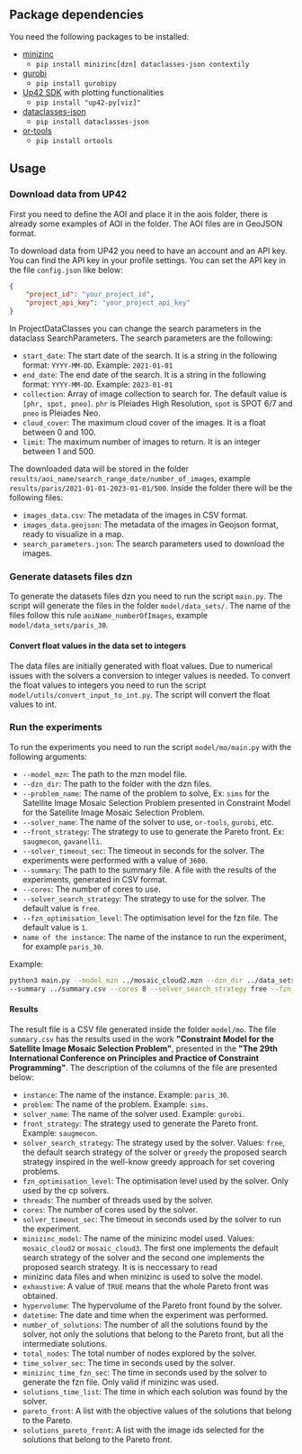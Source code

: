 ## Package dependencies
You need the following packages to be installed:

* [minizinc](https://www.minizinc.org/)
  * `pip install minizinc[dzn] dataclasses-json contextily`
* [gurobi](https://www.gurobi.com/)
  * `pip install gurobipy`
* [Up42 SDK](https://sdk.up42.com/installation/) with plotting functionalities
  * `pip install "up42-py[viz]"`
* [dataclasses-json](https://pypi.org/project/dataclasses-json/)
  * `pip install dataclasses-json`
* [or-tools](https://developers.google.com/optimization/install/python)
  * `pip install ortools`

## Usage

### Download data from UP42
First you need to define the AOI and place it in the aois folder, there is already some examples of AOI in the folder. The AOI files are in GeoJSON format.

To download data from UP42 you need to have an account and an API key. You can find the API key in your profile settings. You can set the API key in the file `config.json` like below:
```json
{
    "project_id": "your_project_id",
    "project_api_key": "your_project_api_key"
}
```
In ProjectDataClasses you can change the search parameters in the dataclass SearchParameters. The search parameters are the following:
* `start_date`: The start date of the search. It is a string in the following format: `YYYY-MM-DD`. Example: `2021-01-01` 
* `end_date`: The end date of the search. It is a string in the following format: `YYYY-MM-DD`. Example: `2023-01-01`
* `collection`: Array of image collection to search for. The default value is `[phr, spot, pneo]`. `phr` is Pleiades High Resolution, `spot` is SPOT 6/7 and `pneo` is Pleiades Neo.
* `cloud_cover`: The maximum cloud cover of the images. It is a float between 0 and 100.
* `limit`: The maximum number of images to return. It is an integer between 1 and 500.

The downloaded data will be stored in the folder `results/aoi_name/search_range_date/number_of_images`, example `results/paris/2021-01-01-2023-01-01/500`.
Inside the folder there will be the following files:
* `images_data.csv`: The metadata of the images in CSV format.
* `images_data.geojson`: The metadata of the images in Geojson format, ready to visualize in a map.
* `search_parameters.json`: The search parameters used to download the images.

### Generate datasets files dzn

To generate the datasets files dzn you need to run the script `main.py`. The script will generate the files in the 
folder `model/data_sets/`. The name of the files follow this rule `aoiName_numberOfImages`, 
example `model/data_sets/paris_30`. 

#### Convert float values in the data set to integers

The data files are initially generated with float values. Due to numerical issues with the solvers a 
conversion to integer values is needed. To convert the float values to integers you need to run the script
`model/utils/convert_input_to_int.py`. The script will convert the float values to int.

### Run the experiments

To run the experiments you need to run the script `model/mo/main.py` with the following arguments:
* `--model_mzn`: The path to the mzn model file.
* `--dzn_dir`: The path to the folder with the dzn files.
* `--problem_name`: The name of the problem to solve, Ex: `sims` for the Satellite Image Mosaic Selection Problem presented in Constraint Model for the Satellite Image Mosaic Selection Problem.
* `--solver_name`: The name of the solver to use, `or-tools`, `gurobi`, etc.
* `--front_strategy`: The strategy to use to generate the Pareto front. Ex: `saugmecon`, `gavanelli`.
* `--solver_timeout_sec`: The timeout in seconds for the solver. The experiments were performed with a value of `3600`.
* `--summary`: The path to the summary file. A file with the results of the experiments, generated in CSV format.
* `--cores`: The number of cores to use.
* `--solver_search_strategy`: The strategy to use for the solver. The default value is `free`.
* `--fzn_optimisation_level`: The optimisation level for the fzn file. The default value is `1`.
* `name of the instance`: The name of the instance to run the experiment, for example `paris_30`.

Example:
```bash
python3 main.py --model_mzn ../mosaic_cloud2.mzn --dzn_dir ../data_sets/ --solver_name gurobi --solver_timeout_sec 60 
--summary ../summary.csv --cores 8 --solver_search_strategy free --fzn_optimisation_level 1 paris_30
```

#### Results
The result file is a CSV file generated inside the folder `model/mo`. The file `summary.csv` has the results used in the 
work **"Constraint Model for the Satellite Image Mosaic Selection Problem"**, presented in the **"The 29th International 
Conference on Principles and Practice of Constraint Programming"**. The description of the columns of the file are 
presented below:
* `instance`: The name of the instance. Example: `paris_30`.
* `problem`: The name of the problem. Example: `sims`.
* `solver_name`: The name of the solver used. Example: `gurobi`.
* `front_strategy`: The strategy used to generate the Pareto front. Example: `saugmecon`.
* `solver_search_strategy`: The strategy used by the solver. Values: `free`, the default search strategy of the solver or 
`greedy` the proposed search strategy inspired in the well-know greedy approach for set covering problems.
* `fzn_optimisation_level`: The optimisation level used by the solver. Only used by the cp solvers.
* `threads`: The number of threads used by the solver.
* `cores`: The number of cores used by the solver.
* `solver_timeout_sec`: The timeout in seconds used by the solver to run the experiment.
* `minizinc_model`: The name of the minizinc model used. Values: `mosaic_cloud2` or `mosaic_cloud3`. The first one implements the
default search strategy of the solver and the second one implements the proposed search strategy. It is is neccessary to read
* minizinc data files and when minizinc is used to solve the model.
* `exhaustive`: A value of `TRUE` means that the whole Pareto front was obtained.
* `hypervolume`: The hypervolume of the Pareto front found by the solver.
* `datetime`: The date and time when the experiment was performed.
* `number_of_solutions`: The number of all the solutions found by the solver, not only the solutions that belong to the Pareto
front, but all the intermediate solutions.
* `total_nodes`: The total number of nodes explored by the solver.
* `time_solver_sec`: The time in seconds used by the solver.
* `minizinc_time_fzn_sec`: The time in seconds used by the solver to generate the fzn file. Only valid if minizinc was used.
* `solutions_time_list`: The time in which each solution was found by the solver.
* `pareto_front`: A list with the objective values of the solutions that belong to the Pareto.
* `solutions_pareto_front`: A list with the image ids selected for the solutions that belong to the Pareto front.








